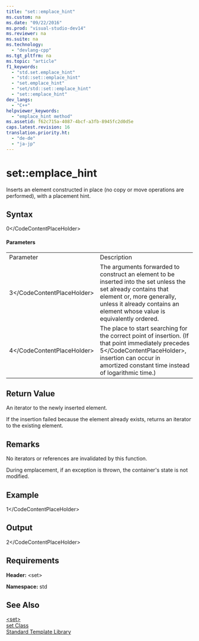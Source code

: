 ```yaml
---
title: "set::emplace_hint"
ms.custom: na
ms.date: "09/22/2016"
ms.prod: "visual-studio-dev14"
ms.reviewer: na
ms.suite: na
ms.technology: 
  - "devlang-cpp"
ms.tgt_pltfrm: na
ms.topic: "article"
f1_keywords: 
  - "std.set.emplace_hint"
  - "std::set::emplace_hint"
  - "set.emplace_hint"
  - "set/std::set::emplace_hint"
  - "set::emplace_hint"
dev_langs: 
  - "C++"
helpviewer_keywords: 
  - "emplace_hint method"
ms.assetid: f62c715a-4087-4bcf-a3fb-8945fc2d0d5e
caps.latest.revision: 16
translation.priority.ht: 
  - "de-de"
  - "ja-jp"
---
```

# set::emplace_hint
Inserts an element constructed in place (no copy or move operations are performed), with a placement hint.  
  
## Syntax  
  
<CodeContentPlaceHolder>0\</CodeContentPlaceHolder>  
#### Parameters  
  
|||  
|-|-|  
|Parameter|Description|  
|<CodeContentPlaceHolder>3\</CodeContentPlaceHolder>|The arguments forwarded to construct an element to be inserted into the set unless the set already contains that element or, more generally, unless it already contains an element whose value is equivalently ordered.|  
|<CodeContentPlaceHolder>4\</CodeContentPlaceHolder>|The place to start searching for the correct point of insertion. (If that point immediately precedes <CodeContentPlaceHolder>5\</CodeContentPlaceHolder>, insertion can occur in amortized constant time instead of logarithmic time.)|  
  
## Return Value  
 An iterator to the newly inserted element.  
  
 If the insertion failed because the element already exists, returns an iterator to the existing element.  
  
## Remarks  
 No iterators or references are invalidated by this function.  
  
 During emplacement, if an exception is thrown, the container's state is not modified.  
  
## Example  
  
<CodeContentPlaceHolder>1\</CodeContentPlaceHolder>  
## Output  
  
<CodeContentPlaceHolder>2\</CodeContentPlaceHolder>  
## Requirements  
 **Header:** \<set>  
  
 **Namespace:** std  
  
## See Also  
 [\<set>](../vs140/-set-.md)   
 [set Class](../vs140/set-class.md)   
 [Standard Template Library](../vs140/standard-template-library.md)